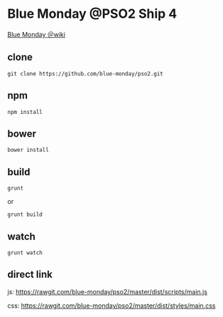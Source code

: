 Blue Monday @PSO2 Ship 4
========================

[Blue Monday ＠wiki](http://www61.atwiki.jp/bluemonday_ship04/)

clone
-----
    git clone https://github.com/blue-monday/pso2.git

npm
---
    npm install

bower
-----
    bower install

build
-----
    grunt

or

    grunt build

watch
-----
    grunt watch

direct link
-----------

js: https://rawgit.com/blue-monday/pso2/master/dist/scripts/main.js

css: https://rawgit.com/blue-monday/pso2/master/dist/styles/main.css
